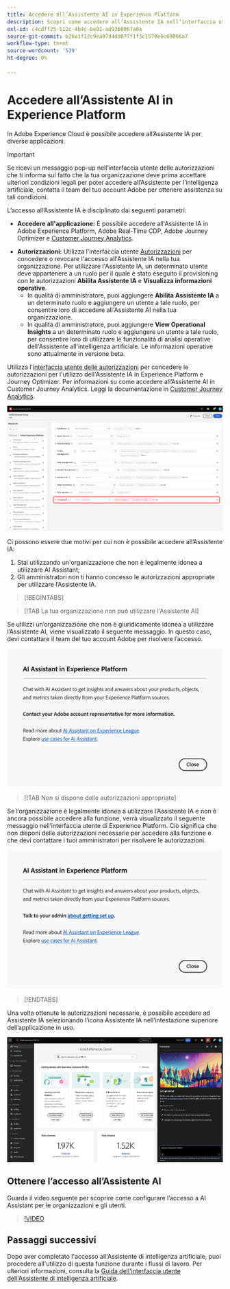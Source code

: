 ```yaml
---
title: Accedere all’Assistente AI in Experience Platform
description: Scopri come accedere all’Assistente IA nell’interfaccia utente di Experience Cloud.
exl-id: c4cdff25-512c-4b4c-be91-ad9360067a0a
source-git-commit: b26a1f12c9ea07d4dd077f1f3c1578e6c69866a7
workflow-type: tm+mt
source-wordcount: '539'
ht-degree: 0%

---
```


# Accedere all’Assistente AI in Experience Platform

In Adobe Experience Cloud è possibile accedere all’Assistente IA per diverse applicazioni.

>[!IMPORTANT]
>
>Se ricevi un messaggio pop-up nell’interfaccia utente delle autorizzazioni che ti informa sul fatto che la tua organizzazione deve prima accettare ulteriori condizioni legali per poter accedere all’Assistente per l’intelligenza artificiale, contatta il team del tuo account Adobe per ottenere assistenza su tali condizioni.

L’accesso all’Assistente IA è disciplinato dai seguenti parametri:

* **Accedere all&#39;applicazione:** È possibile accedere all&#39;Assistente IA in Adobe Experience Platform, Adobe Real-Time CDP, Adobe Journey Optimizer e [Customer Journey Analytics](https://experienceleague.adobe.com/en/docs/analytics-platform/using/ai-assistant).
<!-- * **Contractual access:** Your company must agree to certain [!DNL GenAI]-related legal terms before your organization can use AI Assistant. Contact your organization's administrator or your Adobe Account Team if you are not able to access AI Assistant.  -->
* **Autorizzazioni:** Utilizza l&#39;interfaccia utente [Autorizzazioni](../access-control/abac/ui/permissions.md) per concedere o revocare l&#39;accesso all&#39;Assistente IA nella tua organizzazione. Per utilizzare l&#39;Assistente IA, un determinato utente deve appartenere a un ruolo per il quale è stato eseguito il provisioning con le autorizzazioni **Abilita Assistente IA** e **Visualizza informazioni operative**.
   * In qualità di amministratore, puoi aggiungere **Abilita Assistente IA** a un determinato ruolo e aggiungere un utente a tale ruolo, per consentire loro di accedere all&#39;Assistente AI nella tua organizzazione.
   * In qualità di amministratore, puoi aggiungere **View Operational Insights** a un determinato ruolo e aggiungere un utente a tale ruolo, per consentire loro di utilizzare le funzionalità di analisi operative dell&#39;Assistente all&#39;intelligenza artificiale. Le informazioni operative sono attualmente in versione beta.

Utilizza l&#39;[interfaccia utente delle autorizzazioni](../access-control/abac/ui/roles.md) per concedere le autorizzazioni per l&#39;utilizzo dell&#39;Assistente IA in Experience Platform e Journey Optimizer. Per informazioni su come accedere all’Assistente AI in Customer Journey Analytics. Leggi la documentazione in [Customer Journey Analytics](https://experienceleague.adobe.com/en/docs/analytics-platform/using/ai-assistant).

![Pagina dell&#39;interfaccia utente delle autorizzazioni con le autorizzazioni Abilita Assistente AI e Visualizza informazioni operative incluse in un determinato ruolo.](./images/access/access-permissions.png)

Ci possono essere due motivi per cui non è possibile accedere all’Assistente IA:

1. Stai utilizzando un&#39;organizzazione che non è legalmente idonea a utilizzare AI Assistant;
2. Gli amministratori non ti hanno concesso le autorizzazioni appropriate per utilizzare l’Assistente IA.

>[!BEGINTABS]

>[!TAB La tua organizzazione non può utilizzare l&#39;Assistente AI]

Se utilizzi un’organizzazione che non è giuridicamente idonea a utilizzare l’Assistente AI, viene visualizzato il seguente messaggio. In questo caso, devi contattare il team del tuo account Adobe per risolvere l’accesso.

![Messaggio popup visualizzato nell&#39;interfaccia utente di Experience Platform se l&#39;organizzazione non può utilizzare l&#39;Assistente IA.](./images/access/modal-one.png)

>[!TAB Non si dispone delle autorizzazioni appropriate]

Se l’organizzazione è legalmente idonea a utilizzare l’Assistente IA e non è ancora possibile accedere alla funzione, verrà visualizzato il seguente messaggio nell’interfaccia utente di Experience Platform. Ciò significa che non disponi delle autorizzazioni necessarie per accedere alla funzione e che devi contattare i tuoi amministratori per risolvere le autorizzazioni.

![Messaggio popup visualizzato nell&#39;interfaccia utente di Experience Platform se non si dispone delle autorizzazioni necessarie per l&#39;Assistente IA.](./images/access/modal-two.png)

>[!ENDTABS]

Una volta ottenute le autorizzazioni necessarie, è possibile accedere ad Assistente IA selezionando l’icona Assistente IA nell’intestazione superiore dell’applicazione in uso.

![Assistente AI con esperienza utente iniziale.](./images/access/access-home.png)

## Ottenere l’accesso all’Assistente AI

Guarda il video seguente per scoprire come configurare l’accesso a AI Assistant per le organizzazioni e gli utenti.

>[!VIDEO](https://video.tv.adobe.com/v/3436470/?learn=on)

## Passaggi successivi

Dopo aver completato l&#39;accesso all&#39;Assistente di intelligenza artificiale, puoi procedere all&#39;utilizzo di questa funzione durante i flussi di lavoro. Per ulteriori informazioni, consulta la [Guida dell&#39;interfaccia utente dell&#39;Assistente di intelligenza artificiale](./ui-guide.md).
